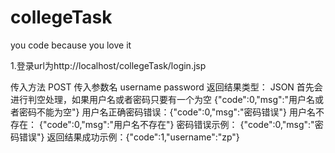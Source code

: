 # collegeTask
you code because you love it

1.登录url为http://localhost/collegeTask/login.jsp 

  传入方法  POST 
  传入参数名 username  password
  返回结果类型： JSON
  首先会进行判空处理，如果用户名或者密码只要有一个为空  {"code":0,"msg":"用户名或者密码不能为空"}
  用户名正确密码错误：{"code":0,"msg":"密码错误"}
  用户名不存在： {"code":0,"msg":"用户名不存在"}
  密码错误示例： {"code":0,"msg":"密码错误"}
  返回结果成功示例：{"code":1,"username":"zp"}



